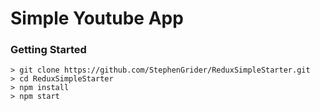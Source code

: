 # Simple Youtube App

### Getting Started
```
> git clone https://github.com/StephenGrider/ReduxSimpleStarter.git
> cd ReduxSimpleStarter
> npm install
> npm start
```
